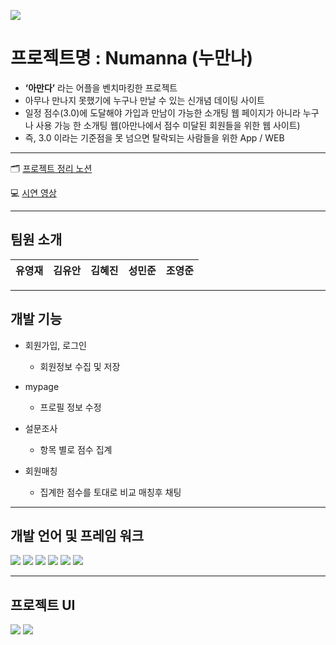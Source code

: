 
![](https://velog.velcdn.com/images/jini9256/post/7e5daf24-d8c4-4f83-b81d-8fe8313719a4/image.png)

# 프로젝트명 : Numanna (누만나)

- **‘아만다’** 라는 어플을 벤치마킹한 프로젝트
- 아무나 만나지 못했기에 누구나 만날 수 있는 신개념 데이팅 사이트
- 일정 점수(3.0)에 도달해야 가입과 만남이 가능한 소개팅 웹 페이지가 아니라 누구나 사용 가능 한 소개팅 웹(아만나에서 점수 미달된 회원들을 위한 웹 사이트)
- 즉, 3.0 이라는 기준점을 못 넘으면 탈락되는 사람들을 위한 App / WEB

---

🗂 [프로젝트 정리 노션](https://mulberry-narcissus-e4c.notion.site/cd3ac3f50ad64d83a56381668762377a)

💻 [시연 영상](https://youtu.be/DH_jKWGj1UQ)

---

## 팀원 소개

| 유영재 | 김유안 | 김혜진 | 성민준 | 조영준 |
| ------ | ------ | ------ | ------ | ------ |

---

## 개발 기능

-   회원가입, 로그인

    -   회원정보 수집 및 저장

-   mypage

    -   프로필 정보 수정

-   설문조사

    -   항목 별로 점수 집계

-   회원매칭

    -   집계한 점수를 토대로 비교 매칭후 채팅

---

## 개발 언어 및 프레임 워크

<div align="left">
	<img src="https://img.shields.io/badge/HTML5-E34F26?style=flat&logo=HTML5&logoColor=white" />
	<img src="https://img.shields.io/badge/CSS3-1572B6?style=flat&logo=CSS3&logoColor=white" />
	<img src="https://img.shields.io/badge/Javascript-F7DF1E?style=flat&logo=Javascript&logoColor=black" />
	<img src="https://img.shields.io/badge/React-61DAFB?style=flat&logo=React&logoColor=black" />
	<img src="https://img.shields.io/badge/Typescript-3178C6?style=flat&logo=TypeScript&logoColor=white" />
	<img src="https://img.shields.io/badge/Firebase-FFCA28?style=flat&logo=Firebase&logoColor=white" />
</div>

---

## 프로젝트 UI

![](https://velog.velcdn.com/images/jini9256/post/5c9c4942-3e21-492c-a5d6-e08ea03ad7f6/image.png)
![](https://velog.velcdn.com/images/jini9256/post/8b4d8f8a-a96e-4c9f-848f-10a1f3f982f2/image.gif)


